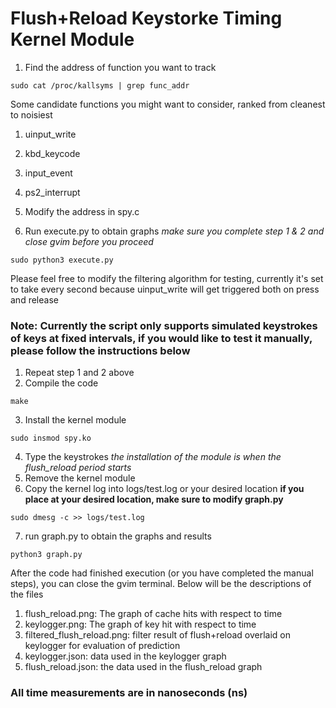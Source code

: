 # Flush+Reload Keystorke Timing Kernel Module 

1. Find the address of function you want to track

```
sudo cat /proc/kallsyms | grep func_addr
```

Some candidate functions you might want to consider, ranked from cleanest to noisiest
1. uinput_write 
2. kbd_keycode
3. input_event
4. ps2_interrupt

2. Modify the address in spy.c
3. Run execute.py to obtain graphs *make sure you complete step 1 & 2 and close gvim before you proceed*

```
sudo python3 execute.py
```

Please feel free to modify the filtering algorithm for testing, currently it's set to take every second because uinput_write will get triggered both on press and release
### Note: Currently the script only supports simulated keystrokes of keys at fixed intervals, if you would like to test it manually, please follow the instructions below 

1. Repeat step 1 and 2 above
2. Compile the code 
```
make
```
3. Install the kernel module
```
sudo insmod spy.ko
```
4. Type the keystrokes *the installation of the module is when the flush_reload period starts*
5. Remove the kernel module
6. Copy the kernel log into logs/test.log or your desired location **if you place at your desired location, make sure to modify graph.py**
```
sudo dmesg -c >> logs/test.log
```
7. run graph.py to obtain the graphs and results 
```
python3 graph.py
```

After the code had finished execution (or you have completed the manual steps), you can close the gvim terminal. Below will be the descriptions of the files
1. flush_reload.png: The graph of cache hits with respect to time
2. keylogger.png: The graph of key hit with respect to time
3. filtered_flush_reload.png: filter result of flush+reload overlaid on keylogger for evaluation of prediction 
4. keylogger.json: data used in the keylogger graph 
5. flush_reload.json: the data used in the flush_reload graph

### All time measurements are in nanoseconds (ns)
